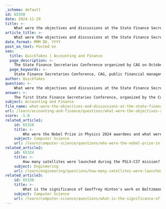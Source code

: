 ```yaml
---
_schema: default
id: 65350
date: 2024-11-29
title: >-
    What were the objectives and discussions at the State Finance Secretaries Conference organized by CAG?
article_title: >-
    What were the objectives and discussions at the State Finance Secretaries Conference organized by CAG?
date_format: MMM DD, YYYY
post_on_text: Posted on
seo:
  title: QuickTakes | Accounting and Finance
  page_description: >-
    The State Finance Secretaries Conference organized by CAG on October 8, 2024, aimed to discuss reforms in public financial management, focusing on expenditure reporting, monthly account finalizations, and enhancing transparency and accountability among stakeholders.
  page_keywords: >-
    State Finance Secretaries Conference, CAG, public financial management, expenditure reporting, state accounts, transparency, accountability, financial governance, India, collaboration
author: QuickTakes
question: >-
    What were the objectives and discussions at the State Finance Secretaries Conference organized by CAG?
answer: >-
    The first State Finance Secretaries Conference, organized by the Comptroller and Auditor General (CAG) of India, took place on October 8, 2024, in New Delhi. This conference aimed to bring together federal and state finance officials to discuss critical reforms in public financial management.\n\nKey objectives and discussions at the conference included:\n\n1. **Harmonization of Expenditure Reporting**: The CAG emphasized the importance of harmonizing expenditure at the disaggregated level of object heads across all states and the Union government. This aims to create a more standardized approach to financial reporting, enhancing clarity and consistency.\n\n2. **Advancement of Monthly State Account Finalizations**: The conference sought to advance the process of finalizing state accounts on a monthly basis, which is expected to improve the timeliness and accuracy of financial data.\n\n3. **Enhancing Transparency and Accountability**: A significant focus was placed on enhancing transparency and accountability in public financial management, which is crucial for effective governance and public trust.\n\n4. **Engagement of Various Stakeholders**: The conference was attended by senior officials from the Government of India, state governments, representatives from the Reserve Bank of India, and accounting services, indicating a collaborative approach to addressing financial management issues.\n\nOverall, the conference represented a significant step towards improving public financial management practices in India, fostering collaboration among various levels of government, and promoting better governance through enhanced financial accountability.
subject: Accounting and Finance
file_name: what-were-the-objectives-and-discussions-at-the-state-finance-secretaries-conference-organized-by-cag.md
url: /learn/accounting-and-finance/questions/what-were-the-objectives-and-discussions-at-the-state-finance-secretaries-conference-organized-by-cag
score: -1.0
related_article1:
    id: 65328
    title: >-
        Who were the Nobel Prize in Physics 2024 awardees and what were their contributions?
    subject: Computer Science
    url: /learn/computer-science/questions/who-were-the-nobel-prize-in-physics-2024-awardees-and-what-were-their-contributions
related_article2:
    id: 65324
    title: >-
        How many satellites were launched during the PSLV-C37 mission?
    subject: Engineering
    url: /learn/engineering/questions/how-many-satellites-were-launched-during-the-pslvc37-mission
related_article3:
    id: 65330
    title: >-
        What is the significance of Geoffrey Hinton's work on Boltzmann Machines and Deep Learning?
    subject: Computer Science
    url: /learn/computer-science/questions/what-is-the-significance-of-geoffrey-hintons-work-on-boltzmann-machines-and-deep-learning
---
```


&nbsp;